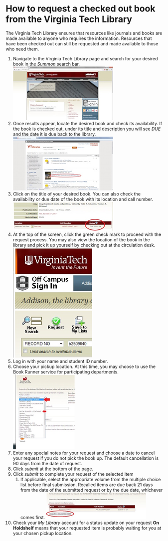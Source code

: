 # How to request a checked out book from the Virginia Tech Library #

The Virginia Tech Library ensures that resources like journals and books are made available to anyone who requires the information. Resources that have been checked out can still be requested and made available to those who need them.

1. Navigate to the Virginia Tech Library page and search for your desired book in the *Summon* search bar.
![The home page for the Virginia Tech library](images/lib-home.jpg "Home page for the Virginia Tech Library")
2. Once results appear, locate the desired book and check its availability. 
    If the book is checked out, under its title and description you will see *DUE* and the date it is due back to the library.
![The list of results after searching for your book, with the availability and location circled for emphasis](images/book-due.jpg "Availability and location of a book")  
3. Click on the title of your desired book.
    You can also check the availability or due date of the book with its location and call number.
![If the status is DUE, the book is not the library and needs to be recalled in order to be reserved or checked out](images/duebook-status.jpg "Book with *due* status")    
4. At the top of the screen, click the green check mark to proceed with the request process.
    You may also view the location of the book in the library and pick it up yourself by checking out at the circulation desk.
![The green check mark request button directs users to the process of requesting books](images/duebook-request.jpg "Green check button above the book information")  
5. Log in with your name and student ID number.
6. Choose your pickup location.
    At this time, you may choose to use the Book Runner service for participating departments.
![After entering your account information, you must chose where to pickup your book, or to which department you want it delivered via Book Runner](images/pickup-location.jpg "Choose where to pickup your book")
7. Enter any special notes for your request and choose a date to cancel your request if you do not pick the book up.
    The default cancellation is 90 days from the date of request.
8. Click *submit* at the bottom of the page.
9. Click *submit* to complete your request of the selected item
    1. If applicable, select the appropriate volume from the multiple choice list before final submission.
    Recalled items are due back 21 days from the date of the submitted request or by the due date, whichever comes first.
![If applicable, choose the volume from the list, then finalize your request by hitting the Request Selected Item button](images/duefinal-submit.jpg "If applicable, choose the volume from the list")
10. Check your *My Library* account for a status update on your request
    **On Holdshelf** means that your requested item is probably waiting for you at your chosen pickup location.